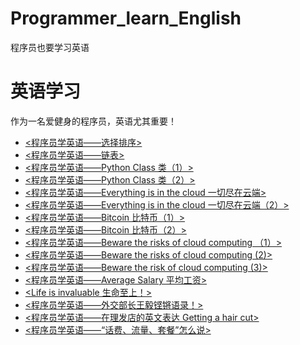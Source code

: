 # Programmer_learn_English
程序员也要学习英语

# 英语学习

作为一名爱健身的程序员，英语尤其重要！

- [<程序员学英语——选择排序>](https://zhuanlan.zhihu.com/p/127146209)
- [<程序员学英语——链表>](https://zhuanlan.zhihu.com/p/129215878)
- [<程序员学英语——Python Class 类（1）>](https://zhuanlan.zhihu.com/p/133093986)
- [<程序员学英语——Python Class 类（2）>](https://zhuanlan.zhihu.com/p/133907159)
- [<程序员学英语——Everything is in the cloud 一切尽在云端>](https://zhuanlan.zhihu.com/p/135838794)
- [<程序员学英语——Everything is in the cloud 一切尽在云端（2）>](https://zhuanlan.zhihu.com/p/136354262)
- [<程序员学英语——Bitcoin 比特币（1）>](https://zhuanlan.zhihu.com/p/136842213)
- [<程序员学英语——Bitcoin 比特币（2）>](https://zhuanlan.zhihu.com/p/137877632)
- [<程序员学英语——Beware the risks of cloud computing （1）>](https://zhuanlan.zhihu.com/p/139562929)
- [<程序员学英语——Beware the risks of cloud computing (2)>](https://zhuanlan.zhihu.com/p/140707654)
- [<程序员学英语——Beware the risk of cloud computing (3)>](https://zhuanlan.zhihu.com/p/141508005)
- [<程序员学英语——Average Salary 平均工资>](https://zhuanlan.zhihu.com/p/142971551)
- [<Life is invaluable 生命至上！>](https://zhuanlan.zhihu.com/p/144635299)
- [<程序员学英语——外交部长王毅铿锵语录！>](https://zhuanlan.zhihu.com/p/144970733)
- [<程序员学英语——在理发店的英文表达 Getting a hair cut>](https://www.toutiao.com/i6835037787104739853/)
- [<程序员学英语——“话费、流量、套餐”怎么说>](https://www.toutiao.com/i6836164855452402183/)
